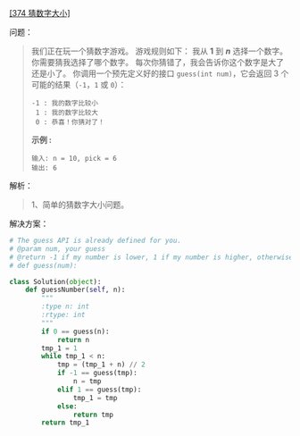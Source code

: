 [[374 猜数字大小]](https://leetcode-cn.com/problems/guess-number-higher-or-lower/)

问题：

> 我们正在玩一个猜数字游戏。 游戏规则如下：
> 我从 **1** 到 ***n*** 选择一个数字。 你需要猜我选择了哪个数字。
> 每次你猜错了，我会告诉你这个数字是大了还是小了。
> 你调用一个预先定义好的接口 `guess(int num)`，它会返回 3 个可能的结果（`-1`，`1` 或 `0`）：
>
> ```
> -1 : 我的数字比较小
>  1 : 我的数字比较大
>  0 : 恭喜！你猜对了！
> ```
>
> **示例 :**
>
> ```
> 输入: n = 10, pick = 6
> 输出: 6
> ```



解析：

> 1、简单的猜数字大小问题。



解决方案：

```python
# The guess API is already defined for you.
# @param num, your guess
# @return -1 if my number is lower, 1 if my number is higher, otherwise return 0
# def guess(num):

class Solution(object):
    def guessNumber(self, n):
        """
        :type n: int
        :rtype: int
        """
        if 0 == guess(n):
            return n
        tmp_1 = 1
        while tmp_1 < n:
            tmp = (tmp_1 + n) // 2
            if -1 == guess(tmp):
                n = tmp
            elif 1 == guess(tmp):
                tmp_1 = tmp
            else:
                return tmp
        return tmp_1
```


